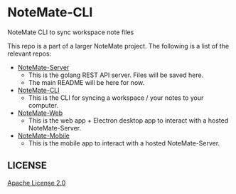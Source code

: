 # NoteMate-CLI
NoteMate CLI to sync workspace note files

This repo is a part of a larger NoteMate project. The following is a list of the relevant repos:
- [NoteMate-Server](https://github.com/ssebs/NoteMate-Server/)
  - This is the golang REST API server. Files will be saved here.
  - The main README will be here for now.
- [NoteMate-CLI](https://github.com/ssebs/NoteMate-CLI/)
  - This is the CLI for syncing a workspace / your notes to your computer.
- [NoteMate-Web](https://github.com/ssebs/NoteMate-Server/)
  - This is the web app + Electron desktop app to interact with a hosted NoteMate-Server.
- [NoteMate-Mobile](https://github.com/ssebs/NoteMate-Mobile)
  - This is the mobile app to interact with a hosted NoteMate-Server.
 
## LICENSE
[Apache License 2.0](./LICENSE)
